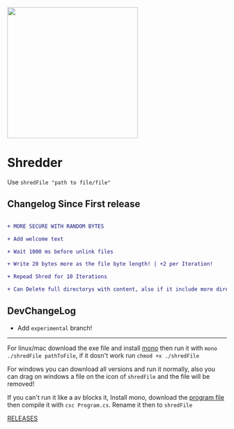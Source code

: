 <img src="https://fire-engine-icons.github.io/shbyte-logopublishers/sharkbytelogo.svg" height="300">

# Shredder
Use `shredFile "path to file/file"`


## Changelog Since First release
```diff

+ MORE SECURE WITH RANDOM BYTES

+ Add welcome text

+ Wait 1000 ms before unlink files

+ Write 20 bytes more as the file byte length! | +2 per Iteration!

+ Repead Shred for 10 Iterations

+ Can Delete full directorys with content, also if it include more directorys
```

## DevChangeLog
- Add `experimental` branch!

---

For linux/mac download the exe file and install [mono](https://www.mono-project.com/download/stable/) then run it with `mono ./shredFile pathToFile`, if it dosn't work run `chmod +x ./shredFile`

For windows you can download all versions and run it normally, also you can drag on windows a file on the icon of `shredFile` and the file will be removed!

If you can't run it like a av blocks it, Install mono, download the [program file](https://raw.githubusercontent.com/Sharkbyteprojects/shredFile/master/shredFile/Program.cs) then compile it with `csc Program.cs`. Rename it then to `shredFile`

[RELEASES](https://github.com/Sharkbyteprojects/shredFile/releases/latest)

